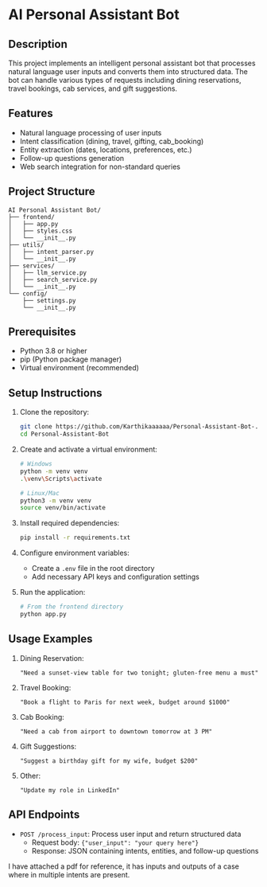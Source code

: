 # AI Personal Assistant Bot

## Description
This project implements an intelligent personal assistant bot that processes natural language user inputs and converts them into structured data. The bot can handle various types of requests including dining reservations, travel bookings, cab services, and gift suggestions.

## Features
- Natural language processing of user inputs
- Intent classification (dining, travel, gifting, cab_booking)
- Entity extraction (dates, locations, preferences, etc.)
- Follow-up questions generation
- Web search integration for non-standard queries


## Project Structure
```
AI Personal Assistant Bot/
├── frontend/
│   ├── app.py          
│   ├── styles.css      
│   └── __init__.py
├── utils/
│   ├── intent_parser.py    
│   └── __init__.py
├── services/
│   ├── llm_service.py      
│   ├── search_service.py   
│   └── __init__.py
└── config/
    ├── settings.py         
    └── __init__.py
```

## Prerequisites
- Python 3.8 or higher
- pip (Python package manager)
- Virtual environment (recommended)

## Setup Instructions

1. Clone the repository:
   ```bash
   git clone https://github.com/Karthikaaaaaa/Personal-Assistant-Bot-.git
   cd Personal-Assistant-Bot
   ```

2. Create and activate a virtual environment:
   ```bash
   # Windows
   python -m venv venv
   .\venv\Scripts\activate
   ```

   ```bash
   # Linux/Mac
   python3 -m venv venv
   source venv/bin/activate
   ```

3. Install required dependencies:
   ```bash
   pip install -r requirements.txt
   ```

4. Configure environment variables:
   - Create a `.env` file in the root directory
   - Add necessary API keys and configuration settings

5. Run the application:
   ```bash
   # From the frontend directory
   python app.py
   ```

## Usage Examples

1. Dining Reservation:
   ```
   "Need a sunset-view table for two tonight; gluten-free menu a must"
   ```

2. Travel Booking:
   ```
   "Book a flight to Paris for next week, budget around $1000"
   ```

3. Cab Booking:
   ```
   "Need a cab from airport to downtown tomorrow at 3 PM"
   ```

4. Gift Suggestions:
   ```
   "Suggest a birthday gift for my wife, budget $200"
   ```

5. Other:
    ```
   "Update my role in LinkedIn"
   ```

## API Endpoints

- `POST /process_input`: Process user input and return structured data
  - Request body: `{"user_input": "your query here"}`
  - Response: JSON containing intents, entities, and follow-up questions

I have attached a pdf for reference, it has inputs and outputs of a case where in multiple intents are present.



